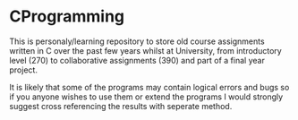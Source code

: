 CProgramming
============

This is personaly/learning repository to store old course assignments written in C over the past few years whilst 
at University, from introductory level (270) to collaborative assignments (390) and part of a final year project.

It is likely that some of the programs may contain logical errors and bugs so if you anyone wishes to use them 
or extend the programs I would strongly suggest cross referencing the results with seperate method.


